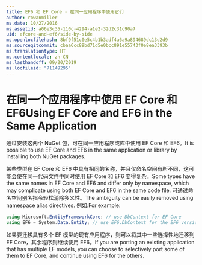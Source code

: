 ```yaml
---
title: EF6 和 EF Core - 在同一应用程序中使用它们
author: rowanmiller
ms.date: 10/27/2016
ms.assetid: a06e3c35-110c-4294-a1e2-32d2c31c90a7
uid: efcore-and-ef6/side-by-side
ms.openlocfilehash: 8bf9f51c0e5c4b1b3adf4a6a9a894689dc13d2d9
ms.sourcegitcommit: cbaa6cc89bd71d5e0bcc891e55743f0e8ea3393b
ms.translationtype: HT
ms.contentlocale: zh-CN
ms.lasthandoff: 09/20/2019
ms.locfileid: "71149295"
---
```

# <a name="using-ef-core-and-ef6-in-the-same-application"></a><span data-ttu-id="6dbf4-102">在同一个应用程序中使用 EF Core 和 EF6</span><span class="sxs-lookup"><span data-stu-id="6dbf4-102">Using EF Core and EF6 in the Same Application</span></span>

<span data-ttu-id="6dbf4-103">通过安装这两个 NuGet 包，可在同一应用程序或库中使用 EF Core 和 EF6。</span><span class="sxs-lookup"><span data-stu-id="6dbf4-103">It is possible to use EF Core and EF6 in the same application or library by installing both NuGet packages.</span></span>

<span data-ttu-id="6dbf4-104">某些类型在 EF Core 和 EF6 中具有相同的名称，并且仅命名空间有所不同，这可能会使在同一代码文件中同时使用 EF Core 和 EF6 变得复杂。</span><span class="sxs-lookup"><span data-stu-id="6dbf4-104">Some types have the same names in EF Core and EF6 and differ only by namespace, which may complicate using both EF Core and EF6 in the same code file.</span></span> <span data-ttu-id="6dbf4-105">可通过命名空间别名指令轻松消除多义性。</span><span class="sxs-lookup"><span data-stu-id="6dbf4-105">The ambiguity can be easily removed using namespace alias directives.</span></span> <span data-ttu-id="6dbf4-106">例如:</span><span class="sxs-lookup"><span data-stu-id="6dbf4-106">For example:</span></span>

``` csharp
using Microsoft.EntityFrameworkCore; // use DbContext for EF Core
using EF6 = System.Data.Entity; // use EF6.DbContext for the EF6 version
```

<span data-ttu-id="6dbf4-107">如果要迁移具有多个 EF 模型的现有应用程序，则可以将其中一些选择性地迁移到 EF Core，其余程序则继续使用 EF6。</span><span class="sxs-lookup"><span data-stu-id="6dbf4-107">If you are porting an existing application that has multiple EF models, you can choose to selectively port some of them to EF Core, and continue using EF6 for the others.</span></span>
